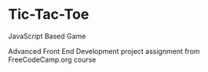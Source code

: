 # Tic-Tac-Toe
JavaScript Based Game

Advanced Front End Development project assignment from FreeCodeCamp.org course
